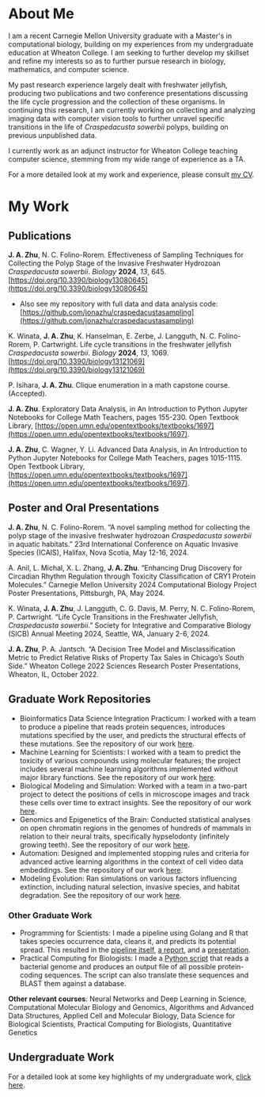 # About Me
I am a recent Carnegie Mellon University graduate with a Master's in computational biology, building on my experiences from my undergraduate education at Wheaton College. I am seeking to further develop my skillset and refine my interests so as to further pursue research in biology, mathematics, and computer science. 

My past research experience largely dealt with freshwater jellyfish, producing two publications and two conference presentations discussing the life cycle progression and the collection of these organisms. In continuing this research, I am currently working on collecting and analyzing imaging data with computer vision tools to further unravel specific transitions in the life of *Craspedacusta sowerbii* polyps, building on previous unpublished data.

I currently work as an adjunct instructor for Wheaton College teaching computer science, stemming from my wide range of experience as a TA. 

For a more detailed look at my work and experience, please consult [my CV](jonathanzhu_cv.pdf).

# My Work

## Publications

**J. A. Zhu**, N. C. Folino-Rorem. Effectiveness of Sampling Techniques for Collecting the Polyp Stage of the Invasive Freshwater Hydrozoan *Craspedacusta sowerbii*. *Biology* **2024**, *13*, 645. [https://doi.org/10.3390/biology13080645](https://doi.org/10.3390/biology13080645)
- Also see my repository with full data and data analysis code: [https://github.com/jonazhu/craspedacustasampling](https://github.com/jonazhu/craspedacustasampling)

K. Winata, **J. A. Zhu**, K. Hanselman, E. Zerbe, J. Langguth, N. C. Folino-Rorem, P. Cartwright. Life cycle transitions in the freshwater jellyfish *Craspedacusta sowerbii*. *Biology* **2024**, *13*, 1069. [https://doi.org/10.3390/biology13121069](https://doi.org/10.3390/biology13121069)

P. Isihara, **J. A. Zhu**. Clique enumeration in a math capstone course. (Accepted).

**J. A. Zhu**. Exploratory Data Analysis, in An Introduction to Python Jupyter Notebooks for College Math Teachers, pages 155-230. Open Textbook Library, [https://open.umn.edu/opentextbooks/textbooks/1697](https://open.umn.edu/opentextbooks/textbooks/1697).

**J. A. Zhu**, C. Wagner, Y. Li. Advanced Data Analysis, in An Introduction to Python Jupyter Notebooks for College Math Teachers, pages 1015-1115. Open Textbook Library, [https://open.umn.edu/opentextbooks/textbooks/1697](https://open.umn.edu/opentextbooks/textbooks/1697).

## Poster and Oral Presentations

**J. A. Zhu**, N. C. Folino-Rorem. “A novel sampling method for collecting the polyp stage of the invasive freshwater hydrozoan *Craspedacusta sowerbii* in aquatic habitats.” 23rd International Conference on Aquatic Invasive Species (ICAIS), Halifax, Nova Scotia, May 12-16, 2024.

A. Anil, L. Michal, X. L. Zhang, **J. A. Zhu**. “Enhancing Drug Discovery for Circadian Rhythm Regulation through Toxicity Classification of CRY1 Protein Molecules.” Carnegie Mellon University 2024 Computational Biology Project Poster Presentations, Pittsburgh, PA, May 2024.

K. Winata, **J. A. Zhu**, J. Langguth, C. G. Davis, M. Perry, N. C. Folino-Rorem, P. Cartwright. “Life Cycle Transitions in the Freshwater Jellyfish, *Craspedacusta sowerbii*.” Society for Integrative and Comparative Biology (SICB) Annual Meeting 2024, Seattle, WA, January 2-6, 2024.

**J. A. Zhu**, P. A. Jantsch. “A Decision Tree Model and Misclassification Metric to Predict Relative Risks of Property Tax Sales in Chicago’s South Side.” Wheaton College 2022 Sciences Research Poster Presentations, Wheaton, IL, October 2022. 

## Graduate Work Repositories
* Bioinformatics Data Science Integration Practicum: I worked with a team to produce a pipeline that reads protein sequences, introduces mutations specified by the user, and predicts the structural effects of these mutations. See the repository of our work [here](https://github.com/jonazhu/03713_bioinformatics_teamblue).
* Machine Learning for Scientists: I worked with a team to predict the toxicity of various compounds using molecular features; the project includes several machine learning algorithms implemented without major library functions. See the repository of our work [here](https://github.com/jonazhu/02620_ml_group5).
* Biological Modeling and Simulation: Worked with a team in a two-part project to detect the positions of cells in microscope images and track these cells over time to extract insights. See the repository of our work [here](https://github.com/darin-tb/TrackLife).
* Genomics and Epigenetics of the Brain: Conducted statistical analyses on open chromatin regions in the genomes of hundreds of mammals in relation to their neural traits, specifically hypselodonty (infinitely growing teeth). See the repository of our work [here](https://github.com/shashkat/Genomics-and-Epigenetics-of-the-Brain).
* Automation: Designed and implemented stopping rules and criteria for advanced active learning algorithms in the context of cell video data embeddings. See the repository of our work [here](https://github.com/jonazhu/ACTIVibrio).
* Modeling Evolution: Ran simulations on various factors influencing extinction, including natural selection, invasive species, and habitat degradation. See the repository of our work [here](https://github.com/jonazhu/extinctionmodeling).

### Other Graduate Work
* Programming for Scientists: I made a pipeline using Golang and R that takes species occurrence data, cleans it, and predicts its potential spread. This resulted in the [pipeline itself](programming_project), [a report](programming_report.pdf), and a [presentation](programming_presentation.pdf).
* Practical Computing for Biologists: I made a [Python script](bact_genome) that reads a bacterial genome and produces an output file of all possible protein-coding sequences. The script can also translate these sequences and BLAST them against a database.

**Other relevant courses**: Neural Networks and Deep Learning in Science, Computational Molecular Biology and Genomics, Algorithms and Advanced Data Structures, Applied Cell and Molecular Biology, Data Science for Biological Scientists, Practical Computing for Biologists, Quantitative Genetics

## Undergraduate Work
For a detailed look at some key highlights of my undergraduate work, [click here](undergrad_work.md).